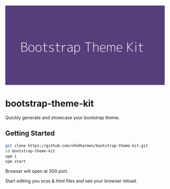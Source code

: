 ![Bootstrap Theme Kit](./bootstrap-theme-kit.png)
# bootstrap-theme-kit

Quickly generate and showcase your bootstrap theme.

<!-- Badges -->

## Getting Started

```sh
git clone https://github.com/shhdharmen/bootstrap-theme-kit.git
cd bootstrap-theme-kit
npm i
npm start
```

Browser will open at 300 port.

Start editing you scss & html files and see your browser reload.